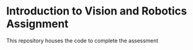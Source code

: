 # Introduction to Vision and Robotics Assignment 
This repository houses the code to complete the assessment
